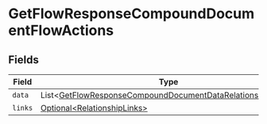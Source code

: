 # GetFlowResponseCompoundDocumentFlowActions


## Fields

| Field                                                                                                                                          | Type                                                                                                                                           | Required                                                                                                                                       | Description                                                                                                                                    |
| ---------------------------------------------------------------------------------------------------------------------------------------------- | ---------------------------------------------------------------------------------------------------------------------------------------------- | ---------------------------------------------------------------------------------------------------------------------------------------------- | ---------------------------------------------------------------------------------------------------------------------------------------------- |
| `data`                                                                                                                                         | List\<[GetFlowResponseCompoundDocumentDataRelationshipsData](../../models/components/GetFlowResponseCompoundDocumentDataRelationshipsData.md)> | :heavy_minus_sign:                                                                                                                             | N/A                                                                                                                                            |
| `links`                                                                                                                                        | [Optional\<RelationshipLinks>](../../models/components/RelationshipLinks.md)                                                                   | :heavy_minus_sign:                                                                                                                             | N/A                                                                                                                                            |